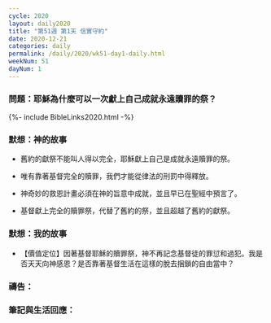 ```yaml
---
cycle: 2020
layout: daily2020
title: "第51週 第1天 信實守約"
date: 2020-12-21
categories: daily
permalink: /daily/2020/wk51-day1-daily.html
weekNum: 51
dayNum: 1
---
```


### 問題：耶穌為什麼可以一次獻上自己成就永遠贖罪的祭？

{%- include BibleLinks2020.html -%}

### 默想：神的故事 
+ 舊約的獻祭不能叫人得以完全，耶穌獻上自己是成就永遠贖罪的祭。

+ 唯有靠著基督完全的贖罪，我們才能從律法的刑罰中得釋放。

+ 神奇妙的救恩計畫必須在神的旨意中成就，並且早已在聖經中預言了。

+ 基督獻上完全的贖罪祭，代替了舊約的祭，並且超越了舊約的獻祭。

### 默想：我的故事
+ 【價值定位】因著基督耶穌的贖罪祭，神不再記念基督徒的罪愆和過犯。我是否天天向神感恩？是否靠著基督生活在這樣的脫去捆鎖的自由當中？

### 禱告：

### 筆記與生活回應：
